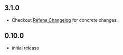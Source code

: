 ## 3.1.0

- Checkout [Refena Changelog](https://pub.dev/packages/refena/changelog) for concrete changes.

## 0.10.0

- initial release
